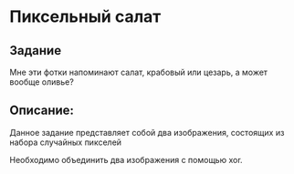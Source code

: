 <h1>Пиксельный салат</h1>

<h2>Задание</h2>
<p>Мне эти фотки напоминают салат, крабовый или цезарь, а может вообще оливье?</p>

<h2>Описание:</h2>
<p>Данное задание представляет собой два изображения, состоящих из набора случайных пикселей</p>
<span>Необходимо объединить два изображения с помощью xor.</span><br><br>
